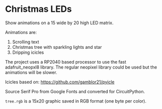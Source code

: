# Christmas LEDs

Show animations on a 15 wide by 20 high LED matrix.

Animations are:
1. Scrolling text
2. Christmas tree with sparkling lights and star
3. Dripping icicles

The project uses a RP2040 based processor to use the fast adafruit_neopxl8 library. The regular neopixel library could be used but the animations will be slower.

Icicles based on: https://github.com/gamblor21/pyicle

Source Serif Pro from Google Fonts and converted for CircuitPython.

`tree.rgb` is a 15x20 graphic saved in RGB format (one byte per color).
